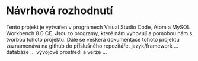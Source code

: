 # Návrhová rozhodnutí

Tento projekt je vytvářen v programech Visual Studio Code, Atom a MySQL Workbench 8.0 CE. Jsou to programy, které nám vyhovují a pomohou nám s tvorbou tohoto projektu. Dále se veškerá dokumentace tohoto projektu zaznamenává na github do příslušného repozitáře.
jazyk/framework ...
databáze ...
vývojové prostředí a verze ...
